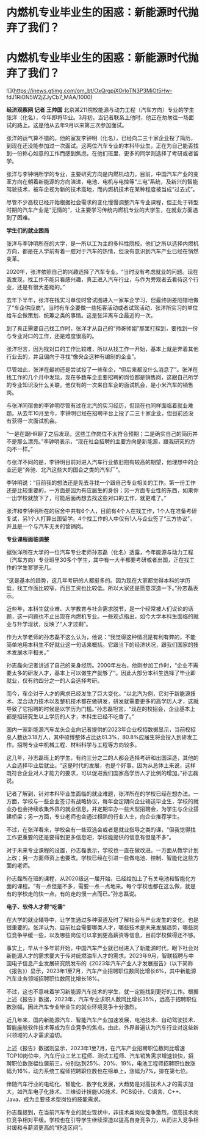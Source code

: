# 内燃机专业毕业生的困惑：新能源时代抛弃了我们？

# 内燃机专业毕业生的困惑：新能源时代抛弃了我们？

![](https://inews.gtimg.com/om_bt/OxQrgpjXOrIoTN3P3MiOt5Hw-
fdJ1RiON5W2jZJyCb7_MAA/1000)

**经济观察网 记者 王帅国**
北京某211院校能源与动力工程（汽车方向）专业的学生张洋（化名），今年即将毕业。3月初，当记者联系上他时，他正在匆匆往一场面试的路上。这是他从去年9月以来第三次参加面试。

张洋的运气算不错的。他的室友李钟明（化名），已经向二三十家企业投了简历，到现在还没能参加过一次面试。这两位汽车专业的本科毕业生，正在为自己能否找到一份称心如意的工作而感到焦虑。在他们班里，更多的同学则选择了考研或者留学。

张洋与李钟明所学的专业，主要研究方向是内燃机动力。目前，中国汽车产业的变革方向在朝着新能源的方向演进，电池、电机与电控等“三电”系统，及新兴的智能驾驶技术，被车企视为新的技术高地，而内燃机技术在某种程度被当成“过去式”。

尽管不少高校已经开始根据社会需求的变化慢慢调整汽车专业课程，但正处于转型时期的汽车产业是“无情的”，让主要学习传统内燃机专业的大学生，在就业方面遇到了困难。

**学生们的就业困局**

张洋与李钟明所在的大学，是一所以工为主的多科性院校。他们之所以选择内燃机方向，都是在入学前有着一腔对于汽车的热情，但没有意识到汽车产业已经在悄然变革。

2020年，张洋依照自己的兴趣选择了汽车专业。“当时没有考虑就业的问题。现在我发现，找工作不能只看感兴趣，真正进入汽车行业，与作为旁观者去看待这个行业，还是有很大差距的。”

去年下半年，张洋在找实习单位时曾试图进入一家车企学习，但最终阴差阳错地做了“车企供应商”。当时有车企要做一些拓客活动或者试驾活动，张洋所实习的单位给车企做策划、统筹之类的事情。这是张洋离车企最近的一次。

到了真正需要自己找工作时，张洋才从自己的“师哥师姐”那里打探到，要找到一份与专业对口的工作，还是难度很高的。

张洋坦言，因为找对口的工作比较难，所以从找工作一开始，基本上就是奔着其他行业去的，并且偏向于寻找“像央企这种有编制的企业”。

尽管如此，张洋在最初还是尝试投了一些车企，“但后来都没什么消息了”。张洋在找工作的几个月中发现，现在多数车企主要招聘的岗位都是销售岗，这跟自己所学的专业知识没什么关联。他仅有的一次来自车企的面试机会，是小米汽车的销售岗。

与张洋同宿舍的李钟明尽管有过在北汽的实习经历，但现在也同样面临着就业难题。从去年10月至今，李钟明已经在招聘平台上投了二三十家企业，但目前还没有获得一次面试机会。

“一是在跟HR聊了之后发现，这些工作岗位不太符合预期；二是确实自己的简历并不是那么漂亮。”李钟明表示，“现在社会招聘的主要方向是新能源，跟我研究的方向不一样。”

与张洋不同的是，李钟明目前对进入汽车行业依旧抱有较高的期望，他理想中的企业还是“奔驰、北汽这些大的国企之类的汽车厂”。

李钟明说：“目前我的想法还是先去寻找一个跟自己专业相关的工作。第一份工作还是比较重要的，一方面是因为有应届生的身份；另一方面专业性的东西，如果你一出学校就放下了，可能后面再想去找这些对口的工作，就更难了。”

张洋和李钟明所在的宿舍中共有6个人，目前有4个人在找工作，1个人在准备考研复试，另1个人打算出国留学。4个找工作的人中仅有1人与企业签了“三方协议”，并且是一个与汽车无关的营销岗。

**专业课程面临调整**

据张洋所在大学的一位汽车专业老师孙志磊（化名）透露，今年能源与动力工程（汽车方向）专业班里30多个学生，其中有一大半都要考研或者出国，正在找工作的学生寥寥无几。

“这是基本的趋势，这几年考研的人都挺多的。因为现在大家都觉得本科的学历低，找工作面比较窄，而且工资也比较低。所以大家还是愿意深造一下。”孙志磊表示。

近些年，本科生就业难、大学教育与社会需求脱节，是一个经常被人们议论的话题，这一问题也不止出现在内燃机专业。一些观点指出，如今大学本科生面临的就业与升学现状，反映了“人才过剩”。

作为大学老师的孙志磊不这么认为，他说：“我觉得这种情况是有利有弊的，不能简单地用本科生不好就业这一句话来概括。它跟当下的经济状况，跟我们国家的技术发展水平相关。”

孙志磊向记者讲述了自己的亲身经历。2000年左右，他刚参加工作时，“企业不需要太多的研发人才，基本上可以做生产就够了”。因此大部分本科生选择了毕业即就业，仅有约四分之一的人会选择考研。

而今，车企对于人才的需求已经发生了巨大变化。“以北汽为例，它对于新能源技术、混合动力技术以及整机技术都在做研发，研发就需要更多的高学历人才，这就导致了它招聘的时候是以学历为门槛。”孙志磊坦言，“现在的校招会，企业基本上都是招研究生以上学历的人才，本科生已经不吃香了。”

国内一家新能源汽车龙头企业向记者提供的2023年企业校招数据显示，当前校招总人数达3.18万人，其中硕博整体占比达61.3%，80.8%应届生将会投入到研发工作。招聘专业中机械工程、材料科学与工程等方向较多。

这几年，孙志磊班上的学生，有约三分之二的人都会选择考研和出国深造，其他的人会选择毕业后就业。“这是时代的发展，也是个好事。因为从总体上来说，这样既符合企业对人才能力的要求，可以促进我们国家高学历人才比例的增加。”孙志磊说。

记者了解到，针对本科毕业生面临的就业难题，张洋所在的学校已经在想办法。一方面，学校与一些企业签订有战略协议，每年会定期向企业输送毕业生，学校的就业办也会持续收集外界的就业信息，并定期举办一些大型招聘会，为学生与企业搭建桥梁；另一方面，专业老师也会通过相熟的行业人士，向企业推荐学生。

不过，在张洋看来，学校会有一些双选会或者是就业指导之类的课，“但我觉得找工作更重要的还是要得到更多信息吧，学校能提供的信息有但是不多”。

对于未来专业课程的设置，孙志磊表示，学校也一直在做改进。一方面从教学计划上改；另一方面师资上也要改。学校已经在引进一些做电池、控制、智能化这些方面的老师。

孙志磊所在班的课程，从2020级这一届开始，已经给加上了有关电池和智能化方面的课程。“有一点但是不多，需要一点一点地来。每个学校也都在这么做，就是有的学校走的快一点，有的走的慢一点而已。”孙志磊说。

**电子、软件人才将“吃香”**

在大学的就业辅导中，让学生通过多种渠道及时了解社会与产业发生的变化，也是很重要的。张洋认为，目前社会需要哪类人才，哪些技术是未来发展趋势，哪些岗位竞争平缓一些，以及哪些岗位可以拿到更高薪资等信息，目前学校做得还不够。

事实上，早从十多年前开始，中国汽车产业就已经进入了新能源时代，眼下社会对新能源人才的需求要大于传对统燃油车人才的需求。2023年9月，智联招聘与中国电子信息产业发展研究院发布的《2023年汽车产业人才发展报告》（以下简称《报告》）显示，2023年1至7月，汽车产业招聘职位数同比增长6%，其中新能源汽车业务领域招聘职位数同比增长18%。

不过，这也不意味着学习新能源汽车技术的学生，就一定能找到更好的工作。根据上述《报告》数据，2023年，汽车专业求职人数同比增长35%，远高于招聘职位数涨幅，因此汽车专业毕业生的就业环境竞争十分激烈。

近几年来，国内新能源汽车、智能汽车产业加速发展，电池技术、自动驾驶技术、智能座舱软件技术等成为车企竞争的焦点。由此，外界普遍认为汽车行业对这些新兴领域的人才需求迫切。

上述《报告》数据则显示，2023年1至7月，在汽车产业招聘职位数同比增速TOP10岗位中，汽车行业工艺工程师、测试工程师、汽车销售需求增速较快，招聘职位数涨幅位居前三，分别达到25%、20%、19%，电池工程师招聘职位数涨幅为16%，动力系统工程师招聘职位数也在榜单上，涨幅为7%，排在第七位。

伴随汽车行业的电动化、智能化、数字化发展，大趋势是对高技术人才的需求加大，如汽车电子化技术、三维设计技能UG技术、PCB设计、C语言、C++、Java，成为主要技术型岗位的技能需求。

孙志磊提到，在当前汽车专业的就业现状中，非技术类岗位竞争激烈，但高技术岗位竞争相对平缓。学校也在引导学生继续深造以提高自身竞争力，从而进入竞争相对缓和与薪资更高的“舒适区间”。

